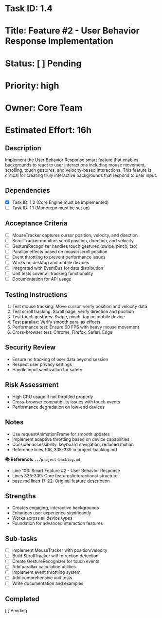 # Task ID: 1.4
# Title: Feature #2 - User Behavior Response Implementation
# Status: [ ] Pending
# Priority: high
# Owner: Core Team
# Estimated Effort: 16h

## Description
Implement the User Behavior Response smart feature that enables backgrounds to react to user interactions including mouse movement, scrolling, touch gestures, and velocity-based interactions. This feature is critical for creating truly interactive backgrounds that respond to user input.

## Dependencies
- [x] Task ID: 1.2 (Core Engine must be implemented)
- [ ] Task ID: 1.1 (Monorepo must be set up)

## Acceptance Criteria
- [ ] MouseTracker captures cursor position, velocity, and direction
- [ ] ScrollTracker monitors scroll position, direction, and velocity
- [ ] GestureRecognizer handles touch gestures (swipe, pinch, tap)
- [ ] Parallax effects based on mouse/scroll position
- [ ] Event throttling to prevent performance issues
- [ ] Works on desktop and mobile devices
- [ ] Integrated with EventBus for data distribution
- [ ] Unit tests cover all tracking functionality
- [ ] Documentation for API usage

## Testing Instructions
1. Test mouse tracking: Move cursor, verify position and velocity data
2. Test scroll tracking: Scroll page, verify direction and position
3. Test touch gestures: Swipe, pinch, tap on mobile device
4. Test parallax: Verify smooth parallax effects
5. Performance test: Ensure 60 FPS with heavy mouse movement
6. Cross-browser test: Chrome, Firefox, Safari, Edge

## Security Review
- Ensure no tracking of user data beyond session
- Respect user privacy settings
- Handle input sanitization for safety

## Risk Assessment
- High CPU usage if not throttled properly
- Cross-browser compatibility issues with touch events
- Performance degradation on low-end devices

## Notes
- Use requestAnimationFrame for smooth updates
- Implement adaptive throttling based on device capabilities
- Consider accessibility: keyboard navigation, reduced motion
- Reference lines 106, 335-339 in project-backlog.md

**📚 Reference:** `../project-backlog.md`
  - Line 106: Smart Feature #2 - User Behavior Response
  - Lines 335-339: Core features/interactions/ structure
  - base.md lines 17-22: Original feature description

## Strengths
- Creates engaging, interactive backgrounds
- Enhances user experience significantly
- Works across all device types
- Foundation for advanced interaction features

## Sub-tasks
- [ ] Implement MouseTracker with position/velocity
- [ ] Build ScrollTracker with direction detection
- [ ] Create GestureRecognizer for touch events
- [ ] Add parallax calculation utilities
- [ ] Implement event throttling system
- [ ] Add comprehensive unit tests
- [ ] Write documentation and examples

## Completed
[ ] Pending

